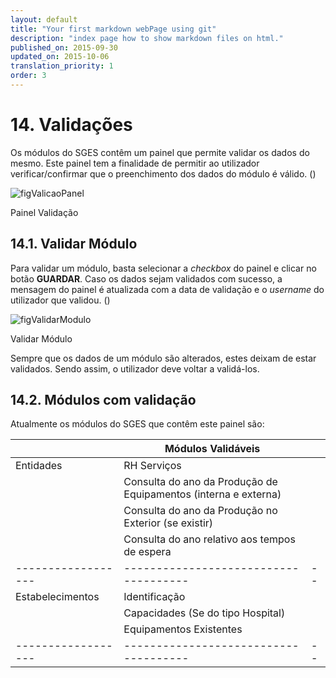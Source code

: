 ```yaml
---
layout: default
title: "Your first markdown webPage using git"
description: "index page how to show markdown files on html."
published_on: 2015-09-30
updated_on: 2015-10-06
translation_priority: 1
order: 3
---
```


<p id="validacao"></p>

# 14. Validações

Os módulos do SGES contêm um painel que permite validar os dados do mesmo. Este painel tem a finalidade de permitir ao utilizador verificar/confirmar que o preenchimento dos dados do módulo é válido.
([](#figValicaoPanel))

![figValicaoPanel](img/pages/cap13/13_1_1.jpg)

<p class="caption" id="figValicaoPanel">Painel Validação</p>

<p id="validarModulo"></p>

## 14.1. Validar Módulo

Para validar um módulo, basta selecionar a *checkbox* do painel e clicar no botão **GUARDAR**. Caso os dados sejam validados com sucesso, a mensagem do painel é atualizada com a data de validação e o *username* do utilizador que validou.
([](#figValidarModulo))

![figValidarModulo](img/pages/cap13/13_1.jpg)
<p class="caption" id="figValidarModulo">Validar Módulo</p>

Sempre que os dados de um módulo são alterados, estes deixam de estar validados. Sendo assim, o utilizador deve voltar a validá-los.

<p id="modulosValidaveis"></p>

## 14.2. Módulos com validação

Atualmente os módulos do SGES que contêm este painel são:

|                  |Módulos Validáveis                   |  |
|------------------|-------------------------------------|--|
| Entidades        | RH Serviços                         |  |
|                  | Consulta do ano da Produção de Equipamentos (interna e externa)           |  |
|                  | Consulta do ano da Produção no Exterior (se existir)               |  |
|                  | Consulta do ano relativo aos tempos de espera                    |  |
|------------------|-------------------------------------|--|
| Estabelecimentos | Identificação                       |  |
|                  | Capacidades (Se do tipo Hospital)   |  |
|                  | Equipamentos Existentes             |  |
|------------------|-------------------------------------|--|
